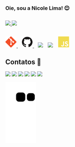 ### Oie, sou a Nicole Lima! 😊
##

<div align="left">
  <a href="https://github.com/NicoleLima0">
  <img height="160em" src="https://github-readme-stats.vercel.app/api?username=NicoleLima0&show_icons=true&theme=dracula&include_all_commits=true&count_private=true"/>
  <img height="160em" src="https://github-readme-stats.vercel.app/api/top-langs/?username=NicoleLima0&layout=compact&langs_count=7&theme=dracula"/>
</div>
  
 <br/>
 <p align="left">   
   <a href="https://git-scm.com/" target="_blank">
     <img height="35" src="https://raw.githubusercontent.com/devicons/devicon/master/icons/git/git-original.svg">
   </a> &nbsp;&nbsp;
   <a href="https://github.com/" target="_blank">
     <img height="35" src="https://raw.githubusercontent.com/devicons/devicon/master/icons/github/github-original.svg">
   </a> &nbsp;&nbsp;   
   <a>
     <img height="35" src="https://cdn.jsdelivr.net/gh/devicons/devicon/icons/html5/html5-original.svg" />
   </a > &nbsp;&nbsp; 
   <a>
     <img height="35" src="https://cdn.jsdelivr.net/gh/devicons/devicon/icons/css3/css3-original.svg" />
   </a> &nbsp;&nbsp; 
   <a>
     <img height="35" src="https://raw.githubusercontent.com/devicons/devicon/master/icons/javascript/javascript-plain.svg">
   </a> &nbsp;&nbsp;
</p>

 ## Contatos :iphone:
  
<div>
    <a href="https://github.com/NicoleLima0" target="_blank"><img src="https://img.shields.io/badge/github-%23100000.svg?&style=for-the-badge&logo=github&logoColor=white&link=https://github.com/NicoleLima0"></a>
    <a href="mailto:nick01tererj@gmail.com"><img src="https://img.shields.io/badge/gmail-D14836?&style=for-the-badge&logo=gmail&logoColor=white&link=mailto:nick01tererj@gmail.com"></a>
    <a href="https://www.linkedin.com/in/nicole-lima-0a89a8263"><img src="https://img.shields.io/badge/linkedin-%230077B5.svg?&style=for-the-badge&logo=linkedin&logoColor=white&link=https://www.linkedin.com/in/nicole-lima-0a89a8263"></a>
    <a href="https://www.facebook.com/nicole.carvalho.3591?mibextid=LQQJ4d"><img src="https://img.shields.io/badge/facebook-%231877F2.svg?&style=for-the-badge&logo=facebook&logoColor=white&link=https://www.facebook.com/nicole.carvalho.3591?mibextid=LQQJ4d"></a>
    <a href="https://contate.me/nicole_lima"><img src="https://img.shields.io/badge/WhatsApp-25D366?style=for-the-badge&logo=whatsapp&logoColor=white"></a>
    <a href="https://instagram.com/nicolelima0?igshid=YmMyMTA2M2Y="><img src="https://img.shields.io/badge/instagram-%23E4405F.svg?&style=for-the-badge&logo=instagram&logoColor=white&link=https://instagram.com/nicolelima0?igshid=YmMyMTA2M2Y="></a>
<div>
  
![Snake animation](https://github.com/WashinRibeiro/WashinRibeiro/blob/output/github-contribution-grid-snake.svg)
